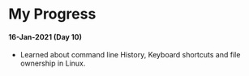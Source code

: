 # My Progress

#### 16-Jan-2021 (Day 10)
- Learned about command line History, Keyboard shortcuts and file ownership in Linux.

